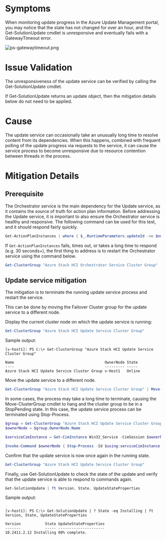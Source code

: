 # Symptoms
When monitoring update progress in the Azure Update Management portal, you may notice that the state has not changed for over an hour, and the Get-SolutionUpdate cmdlet is unresponsive and eventually fails with a GatewayTimeout error.

![ps-gatewaytimeout.png](/TSG/Update/ps-gatewaytimeout.png)

# Issue Validation
The unresponsiveness of the update service can be verified by calling the Get-SolutionUpdate cmdlet.

If Get-SolutionUpdate returns an update object, then the mitigation details below do not need to be applied.

# Cause
The update service can occasionally take an unusually long time to resolve content from its dependencies. When this happens, combined with frequent polling of the update progress via requests to the service, it can cause the service process to become unresponsive due to resource contention between threads in the process.

# Mitigation Details
## Prerequisite
The Orchestrator service is the main dependency for the Update service, as it contains the source of truth for action plan information. Before addressing the Update service, it is important to also ensure the Orchestrator service is healthy and responsive. The following command can be used for this test, and it should respond fairly quickly.

```powershell
Get-ActionPlanInstances | where { $_.RuntimeParameters.updateId -ne $null } | sort LastModifiedDateTime | ft InstanceId, StartDateTime, EndDateTime, Status, ActionPlanName, RuntimeParameters
```

If `Get-ActionPlanInstances` fails, times out, or takes a long time to respond (e.g. 30 seconds+), the first thing to address is to restart the Orchestrator service using the command below.

```powershell
Get-ClusterGroup "Azure Stack HCI Orchestrator Service Cluster Group" | Move-ClusterGroup
```

## Update service mitigation

The mitigation is to terminate the running update service process and restart the service.

This can be done by moving the Failover Cluster group for the update service to a different node.

Display the current cluster node on which the update service is running:
```powershell
Get-ClusterGroup "Azure Stack HCI Update Service Cluster Group"
```

Sample output:
```
[v-host1]: PS C:\> Get-ClusterGroup "Azure Stack HCI Update Service Cluster Group"

Name                                         OwnerNode State
----                                         --------- -----
Azure Stack HCI Update Service Cluster Group v-Host1   Online
```

Move the update service to a different node.
```powershell
Get-ClusterGroup "Azure Stack HCI Update Service Cluster Group" | Move-ClusterGroup
```

In some cases, the process may take a long time to terminate, causing the Move-ClusterGroup cmdlet to hang and the cluster group to be in a StopPending state. In this case, the update service process can be terminated using Stop-Process.

```powershell
$group = Get-ClusterGroup "Azure Stack HCI Update Service Cluster Group"
$ownerNode = $group.OwnerNode.Name

$serviceCimInstance = Get-CimInstance Win32_Service -CimSession $ownerNode | where Name -eq "Azure Stack HCI Update Service" 

Invoke-Command $ownerNode { Stop-Process -Id $using:serviceCimInstance.ProcessId -Force }
```

Confirm that the update service is now once again in the running state.

```powershell
Get-ClusterGroup "Azure Stack HCI Update Service Cluster Group"
```

Finally, use Get-SolutionUpdate to check the state of the update and verify that the update service is able to respond to commands again.

```powershell
Get-SolutionUpdate | ft Version, State, UpdateStateProperties
```

Sample output:
```

[v-host1]: PS C:\> Get-SolutionUpdate | ? State -eq Installing | ft Version, State, UpdateStateProperties

Version           State UpdateStateProperties
-------           ----- ---------------------
10.2411.2.12 Installing 80% complete.

```